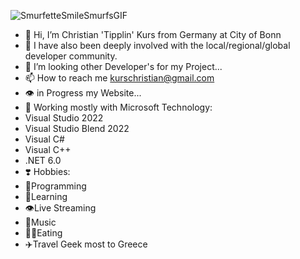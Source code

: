 ![SmurfetteSmileSmurfsGIF](https://user-images.githubusercontent.com/40143278/134175804-650e6878-cb16-4019-b8ea-69098c1c98a1.gif)
- 👋 Hi, I’m Christian 'Tipplin' Kurs from Germany at City of Bonn
- 👀 I have also been deeply involved with the local/regional/global developer community.
- 💞️ I’m looking other Developer's for my Project...
- 📫 How to reach me kurschristian@gmail.com
- 👁️ in Progress my Website...
- 🧑 Working mostly with Microsoft Technology:
- Visual Studio 2022
- Visual Studio Blend 2022
- Visual C#
- Visual C++
- .NET 6.0
- ❣️ Hobbies: 
- 🧑Programming
- 🧓Learning 
- 👁️Live Streaming
- 📯Music
- 🍔🌭Eating 
- ✈️Travel Geek most to Greece
<!---
Tipplin/Tipplin is a ✨ special ✨ repository because its `README.md` (this file) appears on your GitHub profile.
You can click the Preview link to take a look at your changes.
--->
